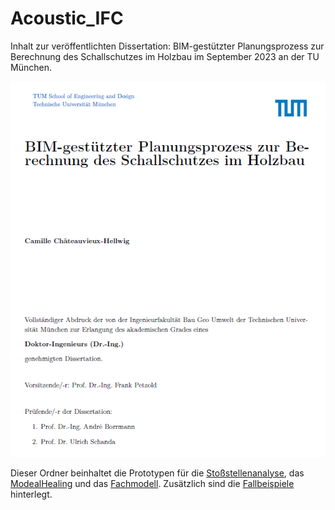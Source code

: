 # Acoustic_IFC
Inhalt zur veröffentlichten Dissertation:
 BIM-gestützter Planungsprozess zur Berechnung des Schallschutzes im Holzbau
im September 2023 an der TU München.

![BildErsteSeite](/Deckblatt.PNG)

Dieser Ordner beinhaltet die Prototypen für die [Stoßstellenanalyse](Prototypes/JunctionAnalysis/Prototype01), das [ModealHealing](Prototypes/ModelHealing/xbimModelHealing01) und das [Fachmodell](Prototypes/AcousticModel).
Zusätzlich sind die [Fallbeispiele](/UseCases%20Examples/) hinterlegt.
